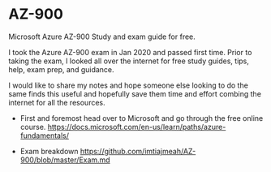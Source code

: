 # AZ-900
Microsoft Azure AZ-900 Study and exam guide for free.

I took the Azure AZ-900 exam in Jan 2020 and passed first time. Prior to taking the exam, I looked all over the internet for free study guides, tips, help, exam prep, and guidance.

I would like to share my notes and hope someone else looking to do the same finds this useful and hopefully save them time and effort combing the internet for all the resources.

- First and foremost head over to Microsoft and go through the free online course.
  https://docs.microsoft.com/en-us/learn/paths/azure-fundamentals/


- Exam breakdown
  https://github.com/imtiajmeah/AZ-900/blob/master/Exam.md
